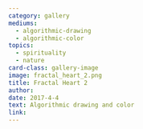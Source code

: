```yaml
---
category: gallery
mediums:
  - algorithmic-drawing
  - algorithmic-color
topics:
  - spirituality
  - nature
card-class: gallery-image
image: fractal_heart_2.png
title: Fractal Heart 2
author:
date: 2017-4-4
text: Algorithmic drawing and color
link:
---
```

